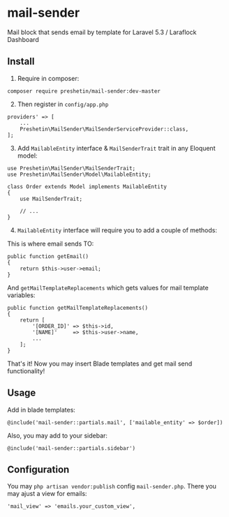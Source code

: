 # mail-sender
Mail block that sends email by template for Laravel 5.3 / Laraflock Dashboard

## Install

1. Require in composer:
```
composer require preshetin/mail-sender:dev-master
```

2. Then register in `config/app.php` 
```
providers' => [
    ...
    Preshetin\MailSender\MailSenderServiceProvider::class,
];
```

3. Add `MailableEntity` interface & `MailSenderTrait` trait in any Eloquent model:
```
use Preshetin\MailSender\MailSenderTrait;
use Preshetin\MailSender\Model\MailableEntity;

class Order extends Model implements MailableEntity
{
    use MailSenderTrait;
    
    // ...
}
```

4. `MailableEntity` interface will require you to add a couple of methods:

This is where email sends TO:
```
public function getEmail()
{
    return $this->user->email;
}
```

And `getMailTemplateReplacements`  which gets values for mail template variables:

```
public function getMailTemplateReplacements()
{
    return [
        '[ORDER_ID]' => $this->id,
        '[NAME]'     => $this->user->name,
        ...     
    ];
}
```

That's it! Now you may insert Blade templates and get mail send functionality!

## Usage

Add in blade templates:
```
@include('mail-sender::partials.mail', ['mailable_entity' => $order])
```

Also, you may add to your sidebar:
```
@include('mail-sender::partials.sidebar')
```

## Configuration

You may `php artisan vendor:publish` config `mail-sender.php`. There you may ajust a view for emails:

```
'mail_view' => 'emails.your_custom_view',
```

